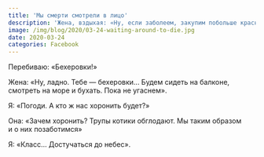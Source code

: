 ```yaml
---
title: 'Мы смерти смотрели в лицо'
description: 'Жена, вздыхая: «Ну, если заболеем, закупим побольше красной рыбки и&nbsp;дорогого вина...»'
image: /img/blog/2020/03-24-waiting-around-to-die.jpg
date: 2020-03-24
categories: Facebook
---
```


<p>Перебиваю: «Бехеровки!»</p>
<p>Жена: «Ну, ладно. Тебе&nbsp;— бехеровки... Будем сидеть на&nbsp;балконе, смотреть на&nbsp;море и&nbsp;бухать. Пока не&nbsp;угаснем».</p>
<p>Я: «Погоди. А&nbsp;кто&nbsp;ж нас хоронить будет?»</p>
<p>Она: «Зачем хоронить? Трупы котики обглодают. Мы&nbsp;таким образом и&nbsp;о&nbsp;них позаботимся»</p>
<p>Я: «Класс… Достучаться до&nbsp;небес».</p>
